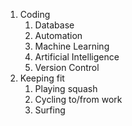 1. Coding
   1. Database
   2. Automation
   3. Machine Learning
   4. Artificial Intelligence
   5. Version Control
2. Keeping fit
   1. Playing squash
   2. Cycling to/from work
   3. Surfing
